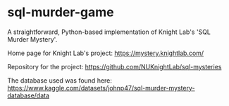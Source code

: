 # sql-murder-game
A straightforward, Python-based implementation of Knight Lab's 'SQL Murder Mystery'.

Home page for Knight Lab's project: https://mystery.knightlab.com/

Repository for the project: https://github.com/NUKnightLab/sql-mysteries

The database used was found here: https://www.kaggle.com/datasets/johnp47/sql-murder-mystery-database/data
